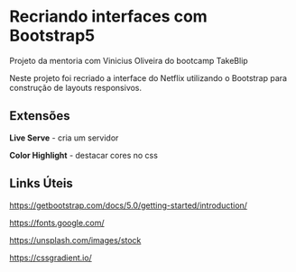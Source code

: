 # Recriando interfaces com Bootstrap5

Projeto da mentoria com Vinicius Oliveira do bootcamp TakeBlip

Neste projeto foi recriado a interface do Netflix utilizando o Bootstrap para construção de layouts responsivos.

## Extensões

**Live Serve** - cria um servidor

**Color Highlight** - destacar cores no css 

## Links Úteis

https://getbootstrap.com/docs/5.0/getting-started/introduction/

https://fonts.google.com/

https://unsplash.com/images/stock

https://cssgradient.io/
